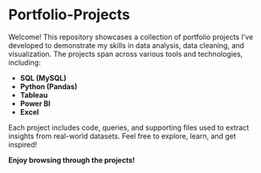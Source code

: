 # Portfolio-Projects

Welcome! This repository showcases a collection of portfolio projects I’ve developed to demonstrate my skills in data analysis, data cleaning, and visualization. The projects span across various tools and technologies, including:

- **SQL (MySQL)**
- **Python (Pandas)**
- **Tableau**
- **Power BI**
- **Excel**

Each project includes code, queries, and supporting files used to extract insights from real-world datasets. Feel free to explore, learn, and get inspired!

**Enjoy browsing through the projects!**









